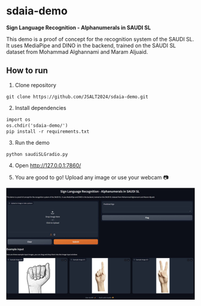 
# sdaia-demo
**Sign Language Recognition - Alphanumerals in SAUDI SL**

This demo is a proof of concept for the recognition system of the SAUDI SL. It uses MediaPipe and DINO in the backend, trained on the SAUDI SL dataset from Mohammad Alghannami and Maram Aljuaid.

## How to run

 1. Clone repository
 ```commandline
git clone https://github.com/JSALT2024/sdaia-demo.git
```
    

 2. Install dependencies

```commandline
import os
os.chdir('sdaia-demo/')
pip install -r requirements.txt
```

 3. Run the demo
 ```commandline
python saudiSLGradio.py
```
 4. Open http://127.0.0.1:7860/

 5. You are good to go! Upload any image or use your webcam 📷

![](https://github.com/JSALT2024/sdaia-demo/blob/main/img/demo.jpg)
